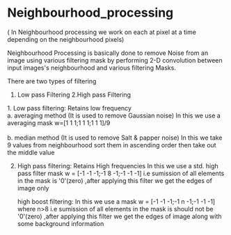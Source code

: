 # Neighbourhood_processing

( In Neighbourhood processing we work on each at pixel at a time depending on the neighbourhood pixels)

Neighbourhood Processing is basically done to remove Noise from an image using various filtering mask by performing 2-D convolution between input images's neighbourhood and various filtering Masks.

There are two types of filtering
  1. Low pass Filtering
  2.High pass Filtering

<p>
1. Low pass filtering: Retains low frequency 
  
  <br>
  a. averaging method (It is used to remove Gaussian noise)
  In this we use a averaging mask w=[1 1 1;1 1 1;1 1 1]/9
  </br>
  <br>
  b. median method (It is used to remove Salt & papper noise)
  In this we take 9 values from neighbourhood sort them in ascending order then take out the middle value
  </br>
</p>

2. High pass filtering: Retains High frequencies
   In this we use a std. high pass filter mask w = [-1 -1 -1;-1 8 -1;-1 -1 -1]
   i.e sumission of all elements in the mask is '0'(zero)
   ,after applying this filter we get the edges of image only

   high boost filtering:
   In this we use a mask w = [-1 -1 -1;-1 n -1;-1 -1 -1]  where n>8
   i.e sumission of all elements in the mask is should not be '0'(zero)
   ,after applying this filter we get the edges of image along with some background information
